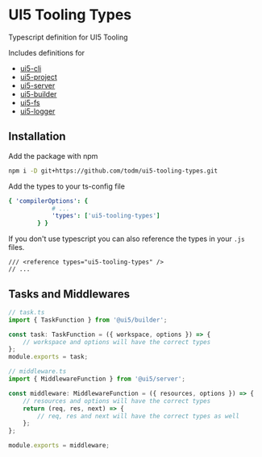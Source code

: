 # UI5 Tooling Types

Typescript definition for UI5 Tooling

Includes definitions for

-   [ui5-cli](https://github.com/SAP/ui5-cli)
-   [ui5-project](https://github.com/SAP/ui5-project)
-   [ui5-server](https://github.com/SAP/ui5-server)
-   [ui5-builder](https://github.com/SAP/ui5-builder)
-   [ui5-fs](https://github.com/SAP/ui5-fs)
-   [ui5-logger](https://github.com/SAP/ui5-logger)

## Installation

Add the package with npm

```sh
npm i -D git+https://github.com/todm/ui5-tooling-types.git
```

Add the types to your ts-config file

```yaml
{ 'compilerOptions': {
            # ...
            'types': ['ui5-tooling-types']
        } }
```

If you don't use typescript you can also reference the types in your `.js` files.

```
/// <reference types="ui5-tooling-types" />
// ...
```

## Tasks and Middlewares

```typescript
// task.ts
import { TaskFunction } from '@ui5/builder';

const task: TaskFunction = ({ workspace, options }) => {
    // workspace and options will have the correct types
};
module.exports = task;
```

```typescript
// middleware.ts
import { MiddlewareFunction } from '@ui5/server';

const middleware: MiddlewareFunction = ({ resources, options }) => {
    // resources and options will have the correct types
    return (req, res, next) => {
        // req, res and next will have the correct types as well
    };
};

module.exports = middleware;
```
